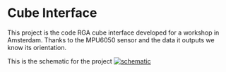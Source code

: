Cube Interface
==============

This project is the code RGA cube interface developed for a workshop in Amsterdam. Thanks to the MPU6050 sensor and the data it outputs we know its orientation.

This is the schematic for the project
[![schematic](https://raw.github.com/sebastienjouhans/CubeInterface/blob/master/fritzing-schematic/Sketch_bb.jpg)](#features)